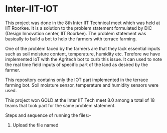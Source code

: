 # Inter-IIT-IOT
This project was done in the 8th Inter IIT Technical meet which was held at IIT Roorkee. It is a solution to the problem statement formulated by DIC (Design Innovation center, IIT Roorkee). The problem statement was basically to build a bot to help the farmers with terrace farming.

One of the problem faced by the farmers are that they lack essential inputs such as soil moisture content, temperature, humidity etc. Terefore we have implemented IoT with the Agritech bot to curb this issue. It can used to note the real time field inputs of specific part of the land as desired by the farmer.

This repository contains only the IOT part implemented in the terrace farming bot. Soil moisture sensor, temperature and humidity sensors were used.

This project won GOLD at the Inter IIT Tech meet 8.0 among a total of 18 teams that took part for the same problem statement.

Steps and sequence of running the files:-

1) Upload the file named
